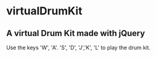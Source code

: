 # virtualDrumKit
## A virtual Drum Kit made with jQuery
 Use the keys 'W', 'A'. 'S', 'D', 'J','K', 'L' to play the drum kit. 
